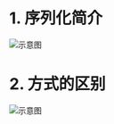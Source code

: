 # 1. 序列化简介

![示意图](http://upload-images.jianshu.io/upload_images/944365-6c74d86d1c569593.png?imageMogr2/auto-orient/strip%7CimageView2/2/w/1240)

# 2. 方式的区别

![示意图](http://upload-images.jianshu.io/upload_images/944365-0d9493bdf01282c3.png?imageMogr2/auto-orient/strip%7CimageView2/2/w/1240)